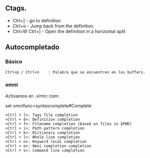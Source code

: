 ## Ctags.

- Ctrl+] - go to definition
- Ctrl+o - Jump back from the definition.
- Ctrl+W Ctrl+] - Open the definition in a horizontal split

## Autocompletado

### Básico

```
Ctrl+p / Ctrl+n    : Palabra que se encuentren en los buffers.
```

### omni

Activamos en .vimrc com:

set omnifunc=syntaxcomplete#Complete

```
<Ctrl + ]>: Tags file completion
<Ctrl + d>: Definition completion
<Ctrl + f>: Filename completion (based on files in $PWD)
<Ctrl + i>: Path pattern completion
<Ctrl + k>: Dictionary completion
<Ctrl + l>: Whole line completion
<Ctrl + n>: Keyword local completion
<Ctrl + o>: Omni completion completion
<Ctrl + v>: Command line completion
```

